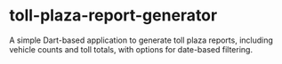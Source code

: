 # toll-plaza-report-generator
A simple Dart-based application to generate toll plaza reports, including vehicle counts and toll totals, with options for date-based filtering.
